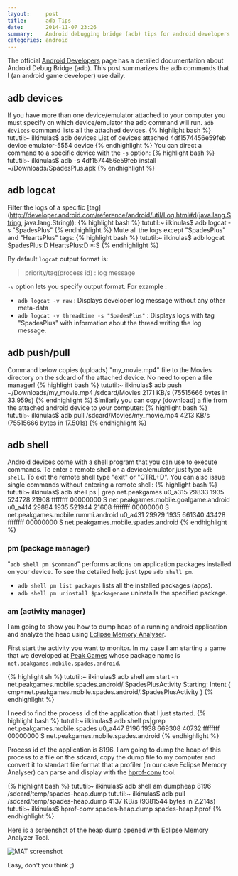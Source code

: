 ```yaml
---
layout:     post
title:      adb Tips
date:       2014-11-07 23:26
summary:    Android debugging bridge (adb) tips for android developers
categories: android
---
```

The official [Android Developers](http://developer.android.com/tools/help/adb.html) page has a detailed documentation about Android Debug Bridge (adb). This post summarizes the adb commands that I (an android game developer) use daily.

## adb devices
If you have more than one device/emulator attached to your computer you must specify on which device/emulator the adb command will run. <code>adb devices</code> command lists all the attached devices.
{% highlight bash %}
tututil:~ ilkinulas$ adb devices
List of devices attached
4df1574456e59feb	device
emulator-5554	device
{% endhighlight %}
You can direct a command to a specific device with the <code>-s</code> option:
{% highlight bash %}
tututil:~ ilkinulas$ adb -s 4df1574456e59feb  install  ~/Downloads/SpadesPlus.apk
{% endhighlight %}

## adb logcat
Filter the logs of a specific [tag](http://developer.android.com/reference/android/util/Log.html#d(java.lang.String, java.lang.String)):
{% highlight bash %}
tututil:~ ilkinulas$ adb logcat -s "SpadesPlus"
{% endhighlight %}
Mute all the logs except "SpadesPlus" and "HeartsPlus" tags:
{% highlight bash %}
tututil:~ ilkinulas$ adb logcat SpadesPlus:D HeartsPlus:D *:S
{% endhighlight %}

By default <code>logcat</code> output format is:

> priority/tag(process id) : log message

<code>-v</code> option lets you specify output format. For example :

* <code>adb logcat -v raw</code> : Displays developer log message without any other meta-data
* <code>adb logcat -v threadtime -s "SpadesPlus"</code> : Displays logs with tag "SpadesPlus" with information about the thread writing the log message.

## adb push/pull
Command below copies (uploads) "my_movie.mp4" file to the Movies directory on the sdcard of the attached device. No need to open a file manager!
{% highlight bash %}
tututil:~ ilkinulas$ adb push ~/Downloads/my_movie.mp4 /sdcard/Movies
2171 KB/s (75515666 bytes in 33.959s)
{% endhighlight %}
Similarly you can copy (download) a file from the attached android device to your computer:
{% highlight bash %}
tututil:~ ilkinulas$ adb pull /sdcard/Movies/my_movie.mp4
4213 KB/s (75515666 bytes in 17.501s)
{% endhighlight %}

## adb shell
Android devices come with a shell program that you can use to execute commands. To enter a remote shell on a device/emulator just type <code>adb shell</code>. To exit the remote shell type "exit" or "CTRL+D". You can also issue single commands without entering a remote shell:
{% highlight bash %}
tututil:~ ilkinulas$ adb shell ps | grep net.peakgames
u0_a315   29833 1935  524728 21908 ffffffff 00000000 S net.peakgames.mobile.goalgame.android
u0_a414   29884 1935  521944 21608 ffffffff 00000000 S net.peakgames.mobile.rummi.android
u0_a431   29929 1935  661340 43428 ffffffff 00000000 S net.peakgames.mobile.spades.android
{% endhighlight %}

### pm (package manager)
"<code>adb shell pm $command</code>"  performs actions on application packages installed on your device. To see the detailed help just type <code>adb shell pm</code>.

* <code>adb shell pm list packages</code> lists all the installed packages (apps).
* <code>adb shell pm uninstall $packagename</code> uninstalls the specified package.

### am (activity manager)

I am going to show you how to dump heap of a running android application and analyze the heap using [Eclipse Memory Analyser](http://www.eclipse.org/mat/downloads.php).

First start the activity you want to monitor. In my case I am starting a game that we developed at [Peak Games](http://www.peakgames.net) whose package name is <code>net.peakgames.mobile.spades.android</code>.

{% highlight sh %}
tututil:~ ilkinulas$ adb shell am start -n net.peakgames.mobile.spades.android/.SpadesPlusActivity
Starting: Intent { cmp=net.peakgames.mobile.spades.android/.SpadesPlusActivity }
{% endhighlight %}

I need to find the process id of the application that I just started.
{% highlight bash %}
tututil:~ ilkinulas$ adb shell ps|grep net.peakgames.mobile.spades
u0_a447   8196  1938  669308 40732 ffffffff 00000000 S net.peakgames.mobile.spades.android
{% endhighlight %}

Process id of the application is 8196. I am going to dump the heap of this process to a file on the sdcard, copy the dump file to my computer and convert it to standart file format that a profiler (in our case Eclipse Memory Analyser) can parse and display with the [hprof-conv](http://developer.android.com/tools/help/hprof-conv.html) tool.

{% highlight bash %}
tututil:~ ilkinulas$ adb shell am dumpheap 8196 /sdcard/temp/spades-heap.dump
tututil:~ ilkinulas$ adb pull /sdcard/temp/spades-heap.dump
4137 KB/s (9381544 bytes in 2.214s)
tututil:~ ilkinulas$ hprof-conv spades-heap.dump spades-heap.hprof
{% endhighlight %}

Here is a screenshot of the heap dump opened with Eclipse Memory Analyzer Tool.

![MAT screenshot](http://drive.google.com/uc?export=view&id=0B3D9FLuaG8DNcmpGb3BPWVptR2c)

Easy, don't you think ;)
